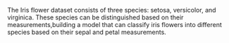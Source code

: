 The Iris flower dataset consists of three species: setosa, versicolor,
and virginica. These species can be distinguished based on their
measurements,building a model that can classify iris
flowers into different species based on their sepal and petal
measurements.

